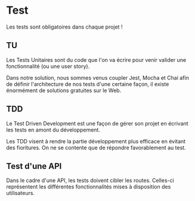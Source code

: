 # Test

Les tests sont obligatoires dans chaque projet !

## TU

Les Tests Unitaires sont du code que l'on va écrire pour venir valider une fonctionnalité (ou une user story).

Dans notre solution, nous sommes venus coupler Jest, Mocha et Chai afin de définir l'architecture de nos tests d'une certaine façon, il existe énormément de solutions gratuites sur le Web.

## TDD

Le Test Driven Development est une façon de gérer son projet en écrivant les tests en amont du développement.

Les TDD visent à rendre la partie développement plus efficace en évitant des fioritures.
On ne se contente que de répondre favorablement au test.

## Test d'une API

Dans le cadre d'une API, les tests doivent cibler les routes. Celles-ci représentent les différentes fonctionnalités mises à disposition des utilisateurs.